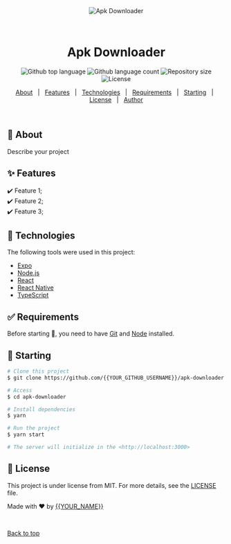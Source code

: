 <div align="center" id="top"> 
  <img src="./.github/app.gif" alt="Apk Downloader" />

  &#xa0;

  <!-- <a href="https://apkdownloader.netlify.app">Demo</a> -->
</div>

<h1 align="center">Apk Downloader</h1>

<p align="center">
  <img alt="Github top language" src="https://img.shields.io/github/languages/top/{{YOUR_GITHUB_USERNAME}}/apk-downloader?color=56BEB8">

  <img alt="Github language count" src="https://img.shields.io/github/languages/count/{{YOUR_GITHUB_USERNAME}}/apk-downloader?color=56BEB8">

  <img alt="Repository size" src="https://img.shields.io/github/repo-size/{{YOUR_GITHUB_USERNAME}}/apk-downloader?color=56BEB8">

  <img alt="License" src="https://img.shields.io/github/license/{{YOUR_GITHUB_USERNAME}}/apk-downloader?color=56BEB8">

  <!-- <img alt="Github issues" src="https://img.shields.io/github/issues/{{YOUR_GITHUB_USERNAME}}/apk-downloader?color=56BEB8" /> -->

  <!-- <img alt="Github forks" src="https://img.shields.io/github/forks/{{YOUR_GITHUB_USERNAME}}/apk-downloader?color=56BEB8" /> -->

  <!-- <img alt="Github stars" src="https://img.shields.io/github/stars/{{YOUR_GITHUB_USERNAME}}/apk-downloader?color=56BEB8" /> -->
</p>

<!-- Status -->

<!-- <h4 align="center"> 
	🚧  Apk Downloader 🚀 Under construction...  🚧
</h4> 

<hr> -->

<p align="center">
  <a href="#dart-about">About</a> &#xa0; | &#xa0; 
  <a href="#sparkles-features">Features</a> &#xa0; | &#xa0;
  <a href="#rocket-technologies">Technologies</a> &#xa0; | &#xa0;
  <a href="#white_check_mark-requirements">Requirements</a> &#xa0; | &#xa0;
  <a href="#checkered_flag-starting">Starting</a> &#xa0; | &#xa0;
  <a href="#memo-license">License</a> &#xa0; | &#xa0;
  <a href="https://github.com/{{YOUR_GITHUB_USERNAME}}" target="_blank">Author</a>
</p>

<br>

## :dart: About ##

Describe your project

## :sparkles: Features ##

:heavy_check_mark: Feature 1;\
:heavy_check_mark: Feature 2;\
:heavy_check_mark: Feature 3;

## :rocket: Technologies ##

The following tools were used in this project:

- [Expo](https://expo.io/)
- [Node.js](https://nodejs.org/en/)
- [React](https://pt-br.reactjs.org/)
- [React Native](https://reactnative.dev/)
- [TypeScript](https://www.typescriptlang.org/)

## :white_check_mark: Requirements ##

Before starting :checkered_flag:, you need to have [Git](https://git-scm.com) and [Node](https://nodejs.org/en/) installed.

## :checkered_flag: Starting ##

```bash
# Clone this project
$ git clone https://github.com/{{YOUR_GITHUB_USERNAME}}/apk-downloader

# Access
$ cd apk-downloader

# Install dependencies
$ yarn

# Run the project
$ yarn start

# The server will initialize in the <http://localhost:3000>
```

## :memo: License ##

This project is under license from MIT. For more details, see the [LICENSE](LICENSE.md) file.


Made with :heart: by <a href="https://github.com/{{YOUR_GITHUB_USERNAME}}" target="_blank">{{YOUR_NAME}}</a>

&#xa0;

<a href="#top">Back to top</a>

